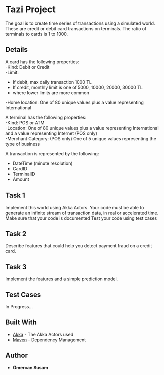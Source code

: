 # Tazi Project

The goal is to create time series of transactions using a simulated world.
These are credit or debit card transactions on terminals.
The ratio of terminals to cards is 1 to 1000.

## Details

A card has the following properties:  
-Kind: Debit or Credit  
-Limit:
  * If debit, max daily transaction 1000 TL  
  * If credit, monthly limit is one of 5000, 10000, 20000, 30000 TL  
  * where lower limits are more common  

-Home location: One of 80 unique values plus a value representing International  

A terminal has the following properties:  
-Kind: POS or ATM  
-Location: One of 80 unique values plus a value representing International and a value representing Internet (POS only)  
-Merchant Category: (POS only) One of 5 unique values representing the type of business  

A transaction is represented by the following:  
* DateTime (minute resolution)  
* CardID  
* TerminalID
* Amount

## Task 1

Implement this world using Akka Actors.
Your code must be able to generate an infinite stream of transaction data, in real or accelerated time.
Make sure that your code is documented
Test your code using test cases

## Task 2

Describe features that could help you detect payment fraud on a credit card.

## Task 3

Implement the features and a simple prediction model.

## Test Cases

In Progress...

## Built With

* [Akka](https://akka.io) - The Akka Actors used
* [Maven](https://maven.apache.org/) - Dependency Management

## Author

* **Ömercan Susam** 
